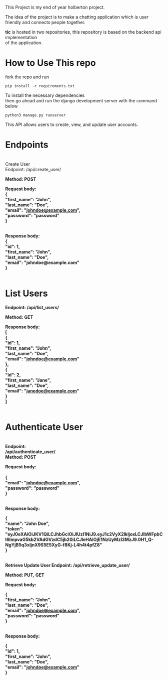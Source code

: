 This Project is my end of year holberton project. <br>

The idea of the project is to make a chatting application which is user <br>
friendly and connects people together. 

<strong>tic</strong> is hosted in two repositories, this repository is based on the backend api implementation <br>
of the application. 
<br>
<h1>How to Use This repo </h1>
fork the repo and run <br>

<code>pip install -r requirements.txt </code> <br> 

To install the necessary dependencies <br>
then go ahead and run the django development server with the command below<br>

<code>python3 manage.py runserver </code> <br>

This API allows users to create, view, and update user accounts.

<h1>Endpoints</h1> <br>
Create User <br>
Endpoint: 
/api/create_user/

<strong>Method: <strong> 
POST

Request body:
<br>
{ <br>
    "first_name": "John", <br>
    "last_name": "Doe", <br>
    "email": "johndoe@example.com",<br>
    "password": "password"<br>
}<br>

<br>
Response body:
 <br>
{ <br>
    "id": 1, <br>
    "first_name": "John", <br>
    "last_name": "Doe", <br>
    "email": "johndoe@example.com" <br>
}<br>
<br>
  
  
 <h1>List Users </h1>
Endpoint: 
/api/list_users/

 <strong>Method: </strong> 
GET

Response body:
<br>
[<br>
    {<br>
        "id": 1,<br>
        "first_name": "John",<br>
        "last_name": "Doe",<br>
        "email": "johndoe@example.com"<br>
    },<br>
    {<br>
        "id": 2,<br>
        "first_name": "Jane",<br>
        "last_name": "Doe",<br>
        "email": "janedoe@example.com"<br>
    }<br>
]<br>
  <br>
 <h1>Authenticate User</h1> <br>
Endpoint:  <br>
/api/authenticate_user/
<br>
  <strong>Method:</strong> 
POST

Request body:<br>
<br>
{<br>
    "email": "johndoe@example.com",<br>
    "password": "password"<br>
}<br>
  
  <br>
Response body:

{<br>
    "name": "John Doe",<br>
    "token": "eyJ0eXAiOiJKV1QiLCJhbGciOiJIUzI1NiJ9.eyJ1c2VyX2lkIjoxLCJlbWFpbCI6ImpvaG5kb2VAdGVzdC5jb20iLCJleHAiOjE1NzUyMzI3MzJ9.0H1_Q-NgYjB5q3xIjnX9S5E5XyG-f8Kj-L4h4t4pfZ8"<br>
}<br>
  
<br>
Retrieve Update User
Endpoint: 
/api/retrieve_update_user/

Method: 
PUT, GET

Request body:<br>

{<br>
    "first_name": "John",<br>
    "last_name": "Doe",<br>
    "email": "johndoe@example.com",<br>
    "password": "password"<br>
}
  
  <br>
Response body:
    
{<br>
    "id": 1,<br>
    "first_name": "John",<br>
    "last_name": "Doe",<br>
    "email": "johndoe@example.com"<br>
}<br>
